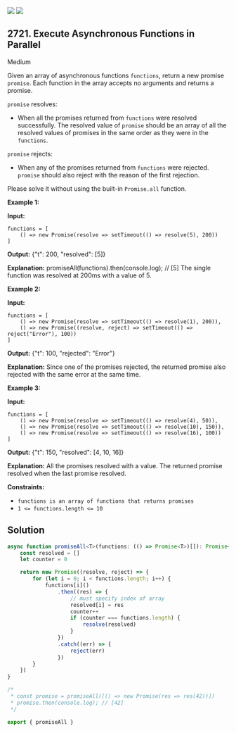 [![](https://img.shields.io/github/stars/javadev/LeetCode-in-Java?label=Stars&style=flat-square)](https://github.com/javadev/LeetCode-in-Java)
[![](https://img.shields.io/github/forks/javadev/LeetCode-in-Java?label=Fork%20me%20on%20GitHub%20&style=flat-square)](https://github.com/javadev/LeetCode-in-Java/fork)

## 2721\. Execute Asynchronous Functions in Parallel

Medium

Given an array of asynchronous functions `functions`, return a new promise `promise`. Each function in the array accepts no arguments and returns a promise.

`promise` resolves:

*   When all the promises returned from `functions` were resolved successfully. The resolved value of `promise` should be an array of all the resolved values of promises in the same order as they were in the `functions`.

`promise` rejects:

*   When any of the promises returned from `functions` were rejected. `promise` should also reject with the reason of the first rejection.

Please solve it without using the built-in `Promise.all` function.

**Example 1:**

**Input:** 

    functions = [ 
        () => new Promise(resolve => setTimeout(() => resolve(5), 200)) 
    ]

**Output:** {"t": 200, "resolved": [5]}

**Explanation:** promiseAll(functions).then(console.log); // [5] The single function was resolved at 200ms with a value of 5.

**Example 2:**

**Input:** 
    
    functions = [ 
        () => new Promise(resolve => setTimeout(() => resolve(1), 200)), 
        () => new Promise((resolve, reject) => setTimeout(() => reject("Error"), 100)) 
    ]

**Output:** {"t": 100, "rejected": "Error"}

**Explanation:** Since one of the promises rejected, the returned promise also rejected with the same error at the same time.

**Example 3:**

**Input:** 
    
    functions = [ 
        () => new Promise(resolve => setTimeout(() => resolve(4), 50)), 
        () => new Promise(resolve => setTimeout(() => resolve(10), 150)), 
        () => new Promise(resolve => setTimeout(() => resolve(16), 100)) 
    ]

**Output:** {"t": 150, "resolved": [4, 10, 16]}

**Explanation:** All the promises resolved with a value. The returned promise resolved when the last promise resolved.

**Constraints:**

*   `functions is an array of functions that returns promises`
*   `1 <= functions.length <= 10`

## Solution

```typescript
async function promiseAll<T>(functions: (() => Promise<T>)[]): Promise<T[]> {
    const resolved = []
    let counter = 0

    return new Promise((resolve, reject) => {
        for (let i = 0; i < functions.length; i++) {
            functions[i]()
                .then((res) => {
                    // must specify index of array
                    resolved[i] = res
                    counter++
                    if (counter === functions.length) {
                        resolve(resolved)
                    }
                })
                .catch((err) => {
                    reject(err)
                })
        }
    })
}

/*
 * const promise = promiseAll([() => new Promise(res => res(42))])
 * promise.then(console.log); // [42]
 */

export { promiseAll }
```